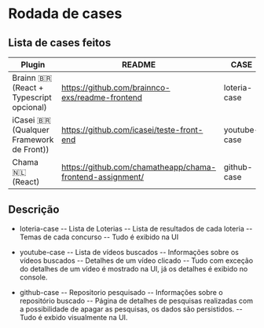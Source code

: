 # Rodada de cases
## Lista de cases feitos

| Plugin | README | CASE
| ------ | ------ | ------ |
| Brainn 🇧🇷 (React + Typescript opcional)  | https://github.com/brainnco-exs/readme-frontend | loteria-case
| iCasei 🇧🇷 (Qualquer Framework de Front))  | https://github.com/icasei/teste-front-end |youtube-case
| Chama 🇳🇱 (React)  | https://github.com/chamatheapp/chama-frontend-assignment/ |github-case

## Descrição

- loteria-case
-- Lista de Loterias
-- Lista de resultados de cada loteria
-- Temas de cada concurso
-- Tudo é exibido na UI

- youtube-case
-- Lista de vídeos buscados
-- Informações sobre os vídeos buscados
-- Detalhes de um vídeo clicado
-- Tudo com exceção do detalhes de um vídeo é mostrado na UI, já os detalhes é exibido no console.

- github-case
-- Repositorio pesquisado
-- Informações sobre o repositório buscado
-- Página de detalhes de pesquisas realizadas com a possibilidade de apagar as pesquisas, os dados são persistidos.
-- Tudo é exbido visualmente na UI.


